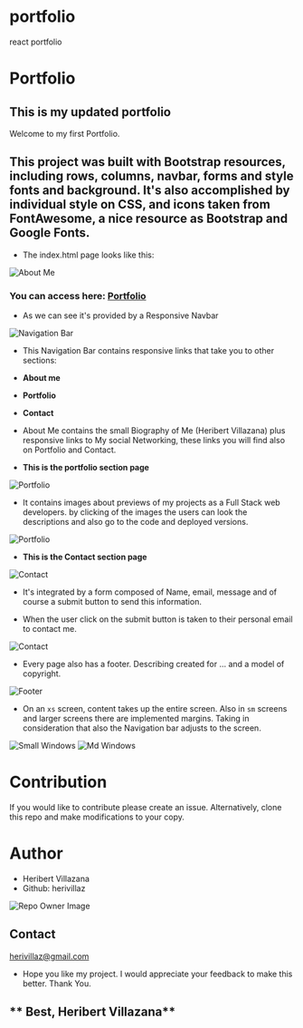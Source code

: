 # portfolio
react portfolio

# Portfolio
## **This is my updated portfolio**
Welcome to my first Portfolio.
## This project was built with Bootstrap resources, including rows, columns, navbar, forms and style fonts and background. It's also accomplished by individual style on CSS, and icons taken from FontAwesome, a nice resource as Bootstrap and Google Fonts.

* The index.html page looks like this:

![About Me](/assetsREADME/homepage.png)

### You can access here: [Portfolio](https://herivillaz.github.io/Portfolio_updated/)

* As we can see it's provided by a Responsive Navbar 

![Navigation Bar](/assetsREADME/1589578680883.png)

* This Navigation Bar contains responsive links that take you to other sections:
* **About me**
* **Portfolio**
* **Contact**

* About Me contains the small Biography of Me (Heribert Villazana) plus responsive links to My social Networking, these links you will find also on Portfolio and Contact.

* **This is the portfolio section page**

![Portfolio](/assetsREADME/portfolio.png)

* It contains images about previews of my projects as a Full Stack web developers. by clicking of the images the users can look the descriptions and also go to the code and deployed versions.

![Portfolio](/assetsREADME/modals.png)

* **This is the Contact section page**

![Contact](/assetsREADME/contact.png)

* It's integrated by a form composed of Name, email, message and of course a submit button to send this information. 

* When the user click on the submit button is taken to their personal email to contact me.

![Contact](/assetsREADME/email.png)

* Every page also has a footer. Describing created for ... and a model of copyright.

![Footer](/assetsREADME/1589583396654.png)

* On an `xs` screen, content takes up the entire screen. Also in `sm` screens and larger screens there are implemented margins. Taking in consideration that also the Navigation bar adjusts to the screen.

![Small Windows](/assetsREADME/1589654684155.png)
![Md Windows](/assetsREADME/1589655038421.png)

# Contribution
If you would like to contribute please create an issue. Alternatively, clone this repo and make modifications to your copy.

# Author
* Heribert Villazana
* Github: herivillaz

![Repo Owner Image](https://avatars.githubusercontent.com/herivillaz?s=200)

## Contact
herivillaz@gmail.com

* Hope you like my project. I would appreciate your feedback to make this better. Thank You.

## ** Best, Heribert Villazana**